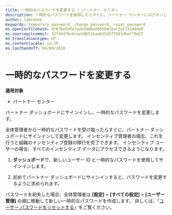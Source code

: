 ```yaml
---
title: 一時的なパスワードを変更する | パートナー センター
description: 一時的なパスワードを取得したらすぐに、パートナー センターにログオンして変更します。
author: labrenne
Keywords: temporary password, change password, reset password
ms.openlocfilehash: df87be5dfa7a2b1680addb5b832ac2a17324d4e8
ms.sourcegitcommit: 32f34476cbcae58651baab15d3f5591d6ef70d27
ms.translationtype: HT
ms.contentlocale: ja-JP
ms.lasthandoff: 04/08/2018
---
```

# <a name="change-your-temporary-password"></a>一時的なパスワードを変更する

**適用対象**

-  パートナー センター

パートナー ダッシュボードにサインインし、一時的なパスワードを変更します。

全体管理者から一時的なパスワードを受け取ったらすぐに、パートナー ダッシュボードにサインインして変更します。 インセンティブ管理者の場合、これを行うと組織のインセンティブ登録の移行を完了できます。 インセンティブ ユーザーの場合、すべてのインセンティブ データにアクセスできるようになります。

1.  **ダッシュボード**で、新しいユーザー ID と一時的なパスワードを使用してサインインします。

2.  初めてパートナー ダッシュボードにサインインすると、パスワードを変更するように求められます。

パスワードを紛失した場合、全体管理者は **[設定]** > **[すべての設定]**  > **[ユーザー管理]** の順に移動して新しい一時的なパスワードを作成します。
詳しくは、「[ユーザー パスワードをリセットする](reset-a-user-password.md)」をご覧ください。


 

 



